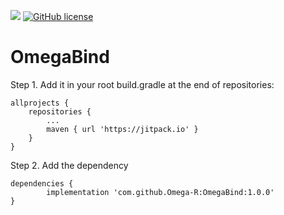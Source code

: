 [![](https://jitpack.io/v/Omega-R/OmegaBind.svg)](https://jitpack.io/#Omega-R/OmegaBind)
[![GitHub license](https://img.shields.io/github/license/mashape/apistatus.svg)](https://opensource.org/licenses/MIT)

# OmegaBind
Step 1. Add it in your root build.gradle at the end of repositories:

	allprojects {
		repositories {
			...
			maven { url 'https://jitpack.io' }
		}
	}
Step 2. Add the dependency

	dependencies {
	        implementation 'com.github.Omega-R:OmegaBind:1.0.0'
	}
